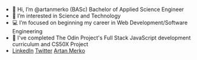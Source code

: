 - 👋 Hi, I’m @artanmerko (BASc) Bachelor of Applied Science Engineer
- 👀 I’m interested in Science and Technology
- 💻 I’m focused on beginning my career in Web Development/Software Engineering
- 🌱  I've completed The Odin Project's Full Stack JavaScript development curriculum and CS50X Project
- [LinkedIn](https://www.linkedin.com/in/artan-merko-5b5b35231/)
[Twitter](https://twitter.com/ArtanMerko) [Artan Merko](https://artanmerko.github.io/homepage/)


<!---
artanmerko/artanmerko is a ✨ special ✨ repository because its `README.md` (this file) appears on your GitHub profile.
You can click the Preview link to take a look at your changes.
--->
